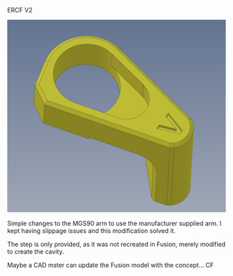 ERCF V2
<p align="center">
<img src="NewMGS90ServoArm.png">
</p>

Simple changes to the MGS90 arm to use the manufacturer supplied arm.
I kept having slippage issues and this modification solved it.

The step is only provided, as it was not recreated in Fusion, merely modified to create the cavity.

Maybe a CAD mster can update the Fusion model with the concept...
CF
